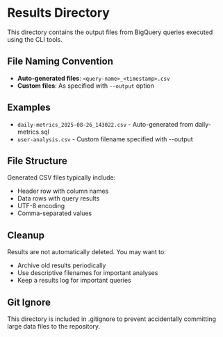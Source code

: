# Results Directory

This directory contains the output files from BigQuery queries executed using the CLI tools.

## File Naming Convention

- **Auto-generated files**: `<query-name>_<timestamp>.csv`
- **Custom files**: As specified with `--output` option

## Examples

- `daily-metrics_2025-08-26_143022.csv` - Auto-generated from daily-metrics.sql
- `user-analysis.csv` - Custom filename specified with --output

## File Structure

Generated CSV files typically include:
- Header row with column names
- Data rows with query results
- UTF-8 encoding
- Comma-separated values

## Cleanup

Results are not automatically deleted. You may want to:
- Archive old results periodically
- Use descriptive filenames for important analyses  
- Keep a results log for important queries

## Git Ignore

This directory is included in .gitignore to prevent accidentally committing large data files to the repository.
